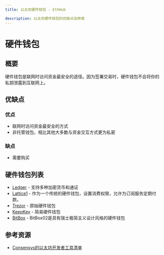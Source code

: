 ```yaml
---
title: 以太坊硬件钱包 - EthHub

description: 以太坊硬件钱包的优缺点及种类
---
```


# 硬件钱包

## 概要

硬件钱包是联网时访问资金最安全的途径。因为签署交易时，硬件钱包不会将你的私钥泄露到互联网上。

## 优缺点

### 优点

* 联网时访问资金最安全的方式
* 非托管钱包，相比其他大多数与资金交互方式更为私密

### 缺点

* 需要购买

## 硬件钱包列表

* [Ledger](https://www.ledger.com?r=22cab4d9225d) - 支持多种加密货币和通证
* [Lattice1](https://gridplus.io/lattice) - 作为一个传统的硬件钱包，设置消费权限，允许为订阅服务定期付款。
* [Trezor](https://shop.trezor.io/product/trezor-model-t?offer_id=15&aff_id=2828) - 原始硬件钱包
* [KeepKey](http://keepkey.myshopify.com?afmc=1km&utm_campaign=1km&utm_source=leaddyno&utm_medium=affiliate) - 简易硬件钱包
* [BitBox](https://shop.shiftcrypto.ch/en/products/category/hardware-wallets-1/) - BitBox02是具有瑞士极简主义设计风格的硬件钱包

## 参考资源

* [Consensys的以太坊开发者工具清单](https://github.com/ConsenSys/ethereum-developer-tools-list/blob/master/EcosystemResources.md)

